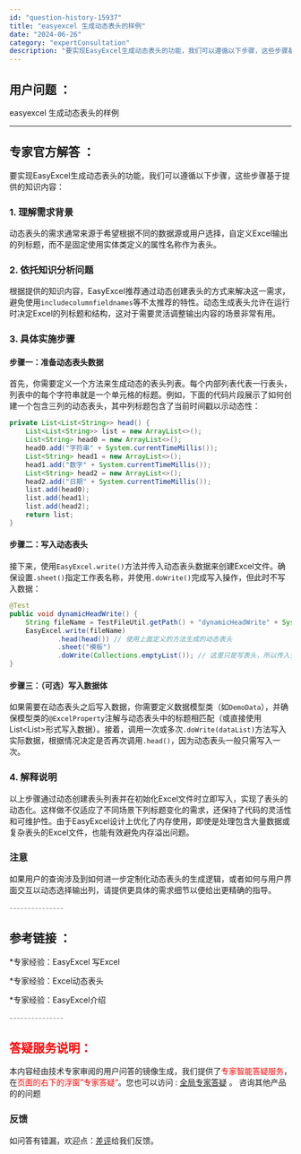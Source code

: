 ```yaml
---
id: "question-history-15937"
title: "easyexcel 生成动态表头的样例"
date: "2024-06-26"
category: "expertConsultation"
description: "要实现EasyExcel生成动态表头的功能，我们可以遵循以下步骤，这些步骤基于提供的知识内容：### 1. **理解需求背景**动态表头的需求通常来源于希望根据不同的数据源或用户选择，自定义Excel输出的列标题，而不是固定使用实体类定义的属性名称作为表头。### 2. **依托知识分析问题**根据"
---
```


## 用户问题 ： 
 easyexcel 生成动态表头的样例  

---------------
## 专家官方解答 ：

要实现EasyExcel生成动态表头的功能，我们可以遵循以下步骤，这些步骤基于提供的知识内容：

### 1. **理解需求背景**
动态表头的需求通常来源于希望根据不同的数据源或用户选择，自定义Excel输出的列标题，而不是固定使用实体类定义的属性名称作为表头。

### 2. **依托知识分析问题**
根据提供的知识内容，EasyExcel推荐通过动态创建表头的方式来解决这一需求，避免使用`includecolumnfieldnames`等不太推荐的特性。动态生成表头允许在运行时决定Excel的列标题和结构，这对于需要灵活调整输出内容的场景非常有用。

### 3. **具体实施步骤**

#### 步骤一：准备动态表头数据
首先，你需要定义一个方法来生成动态的表头列表。每个内部列表代表一行表头，列表中的每个字符串就是一个单元格的标题。例如，下面的代码片段展示了如何创建一个包含三列的动态表头，其中列标题包含了当前时间戳以示动态性：

```java
private List<List<String>> head() {
    List<List<String>> list = new ArrayList<>();
    List<String> head0 = new ArrayList<>();
    head0.add("字符串" + System.currentTimeMillis());
    List<String> head1 = new ArrayList<>();
    head1.add("数字" + System.currentTimeMillis());
    List<String> head2 = new ArrayList<>();
    head2.add("日期" + System.currentTimeMillis());
    list.add(head0);
    list.add(head1);
    list.add(head2);
    return list;
}
```

#### 步骤二：写入动态表头
接下来，使用`EasyExcel.write()`方法并传入动态表头数据来创建Excel文件。确保设置`.sheet()`指定工作表名称，并使用`.doWrite()`完成写入操作，但此时不写入数据：

```java
@Test
public void dynamicHeadWrite() {
    String fileName = TestFileUtil.getPath() + "dynamicHeadWrite" + System.currentTimeMillis() + ".xlsx";
    EasyExcel.write(fileName)
            .head(head()) // 使用上面定义的方法生成的动态表头
            .sheet("模板")
            .doWrite(Collections.emptyList()); // 这里只是写表头，所以传入空数据列表
}
```

#### 步骤三：（可选）写入数据体
如果需要在动态表头之后写入数据，你需要定义数据模型类（如`DemoData`），并确保模型类的`@ExcelProperty`注解与动态表头中的标题相匹配（或直接使用List<List<String>>形式写入数据）。接着，调用一次或多次`.doWrite(dataList)`方法写入实际数据，根据情况决定是否再次调用`.head()`，因为动态表头一般只需写入一次。

### 4. **解释说明**
以上步骤通过动态创建表头列表并在初始化Excel文件时立即写入，实现了表头的动态化。这样做不仅适应了不同场景下列标题变化的需求，还保持了代码的灵活性和可维护性。由于EasyExcel设计上优化了内存使用，即使是处理包含大量数据或复杂表头的Excel文件，也能有效避免内存溢出问题。

### 注意
如果用户的查询涉及到如何进一步定制化动态表头的生成逻辑，或者如何与用户界面交互以动态选择输出列，请提供更具体的需求细节以便给出更精确的指导。


<font color="#949494">---------------</font> 


## 参考链接 ：

*专家经验：EasyExcel 写Excel 
 
 *专家经验：Excel动态表头 
 
 *专家经验：EasyExcel介绍 


 <font color="#949494">---------------</font> 
 


## <font color="#FF0000">答疑服务说明：</font> 

本内容经由技术专家审阅的用户问答的镜像生成，我们提供了<font color="#FF0000">专家智能答疑服务</font>，在<font color="#FF0000">页面的右下的浮窗”专家答疑“</font>。您也可以访问 : [全局专家答疑](https://answer.opensource.alibaba.com/docs/intro) 。 咨询其他产品的的问题

### 反馈
如问答有错漏，欢迎点：[差评](https://ai.nacos.io/user/feedbackByEnhancerGradePOJOID?enhancerGradePOJOId=15952)给我们反馈。
